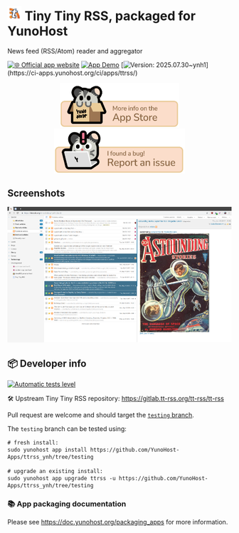 <!--
N.B.: This README was automatically generated by <https://github.com/YunoHost/apps_tools/blob/main/readme_generator>
It shall NOT be edited by hand.
-->

<h1>
  <img src="https://raw.githubusercontent.com/YunoHost/apps/main/logos/ttrss.png" width="32px" alt="Logo of Tiny Tiny RSS">
  Tiny Tiny RSS, packaged for YunoHost
</h1>

News feed (RSS/Atom) reader and aggregator

[![🌐 Official app website](https://img.shields.io/badge/Official_app_website-darkgreen?style=for-the-badge)](https://tt-rss.org)
[![App Demo](https://img.shields.io/badge/App_Demo-blue?style=for-the-badge)](https://demo.tt-rss.org/)
[![Version: 2025.07.30~ynh1](https://img.shields.io/badge/Version-2025.07.30~ynh1-rgba(0,150,0,1)?style=for-the-badge)](https://ci-apps.yunohost.org/ci/apps/ttrss/)

<div align="center">
<a href="https://apps.yunohost.org/app/ttrss"><img height="100px" src="https://github.com/YunoHost/yunohost-artwork/raw/refs/heads/main/badges/neopossum-badges/badge_more_info_on_the_appstore.svg"/></a>
<a href="https://github.com/YunoHost-Apps/ttrss_ynh/issues"><img height="100px" src="https://github.com/YunoHost/yunohost-artwork/raw/refs/heads/main/badges/neopossum-badges/badge_report_an_issue.svg"/></a>
</div>


## Screenshots
![Screenshot of Tiny Tiny RSS](./doc/screenshots/screenshot.png)

## 📦 Developer info

[![Automatic tests level](https://apps.yunohost.org/badge/cilevel/ttrss)](https://ci-apps.yunohost.org/ci/apps/ttrss/)

🛠️ Upstream Tiny Tiny RSS repository: <https://gitlab.tt-rss.org/tt-rss/tt-rss>

Pull request are welcome and should target the [`testing` branch](https://github.com/YunoHost-Apps/ttrss_ynh/tree/testing).

The `testing` branch can be tested using:
```
# fresh install:
sudo yunohost app install https://github.com/YunoHost-Apps/ttrss_ynh/tree/testing

# upgrade an existing install:
sudo yunohost app upgrade ttrss -u https://github.com/YunoHost-Apps/ttrss_ynh/tree/testing
```

### 📚 App packaging documentation

Please see <https://doc.yunohost.org/packaging_apps> for more information.